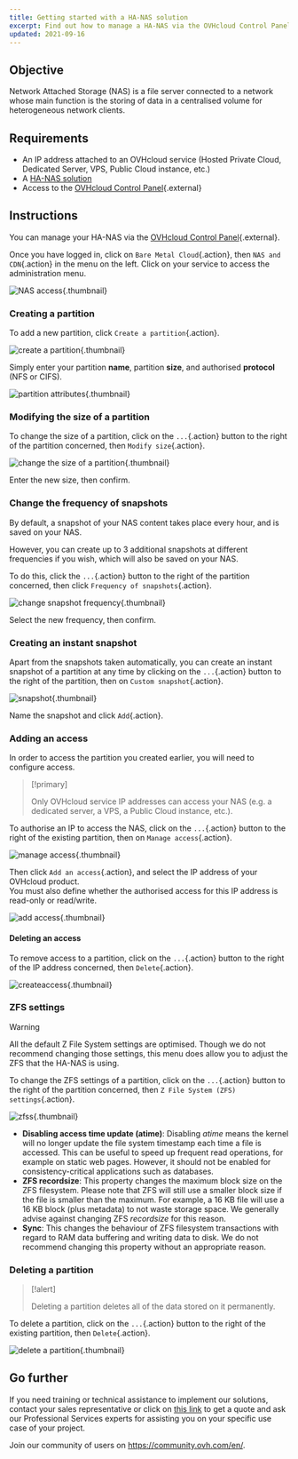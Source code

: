 ```yaml
---
title: Getting started with a HA-NAS solution
excerpt: Find out how to manage a HA-NAS via the OVHcloud Control Panel
updated: 2021-09-16
---
```


## Objective

Network Attached Storage (NAS) is a file server connected to a network whose main function is the storing of data in a centralised volume for heterogeneous network clients.

## Requirements

- An IP address attached to an OVHcloud service (Hosted Private Cloud, Dedicated Server, VPS, Public Cloud instance, etc.)
- A [HA-NAS solution](https://www.ovh.co.uk/nas/)
- Access to the [OVHcloud Control Panel](https://ca.ovh.com/auth/?action=gotomanager&from=https://www.ovh.com.au/&ovhSubsidiary=au){.external}

## Instructions

You can manage your HA-NAS via the [OVHcloud Control Panel](https://ca.ovh.com/auth/?action=gotomanager&from=https://www.ovh.com.au/&ovhSubsidiary=au){.external}.

Once you have logged in, click on `Bare Metal Cloud`{.action}, then `NAS and CDN`{.action} in the menu on the left. Click on your service to access the administration menu.

![NAS access](images/nas2021-01.png){.thumbnail}

### Creating a partition <a name="partition"></a>

To add a new partition, click `Create a partition`{.action}.

![create a partition](images/nas2021-02.png){.thumbnail}

Simply enter your partition **name**, partition **size**, and authorised **protocol** (NFS or CIFS).

![partition attributes](images/nas2021-03.png){.thumbnail}

### Modifying the size of a partition

To change the size of a partition, click on the `...`{.action} button to the right of the partition concerned, then `Modify size`{.action}.

![change the size of a partition](images/nas2021-04.png){.thumbnail}

Enter the new size, then confirm.

### Change the frequency of snapshots

By default, a snapshot of your NAS content takes place every hour, and is saved on your NAS.

However, you can create up to 3 additional snapshots at different frequencies if you wish, which will also be saved on your NAS.

To do this, click the `...`{.action} button to the right of the partition concerned, then click `Frequency of snapshots`{.action}.

![change snapshot frequency](images/nas2021-05.png){.thumbnail}

Select the new frequency, then confirm.

### Creating an instant snapshot

Apart from the snapshots taken automatically, you can create an instant snapshot of a partition at any time by clicking on the `...`{.action} button to the right of the partition, then on `Custom snapshot`{.action}.

![snapshot](images/nas2021-10.png){.thumbnail}

Name the snapshot and click `Add`{.action}.

### Adding an access <a name="addaccess"></a>

In order to access the partition you created earlier, you will need to configure access.

> [!primary]
>
> Only OVHcloud service IP addresses can access your NAS (e.g. a dedicated server, a VPS, a Public Cloud instance, etc.).
>

To authorise an IP to access the NAS, click on the `...`{.action} button to the right of the existing partition, then on `Manage access`{.action}.

![manage access](images/nas2021-06.png){.thumbnail}

Then click `Add an access`{.action}, and select the IP address of your OVHcloud product.
<br>You must also define whether the authorised access for this IP address is read-only or read/write.

![add access](images/nas2021-07.png){.thumbnail}

#### Deleting an access

To remove access to a partition, click on the `...`{.action} button to the right of the IP address concerned, then `Delete`{.action}.

![createaccess](images/nas2021-09.png){.thumbnail}

### ZFS settings

> [!warning]
>
> All the default Z File System settings are optimised. Though we do not recommend changing those settings, this menu does allow you to adjust the ZFS that the HA-NAS is using.
>

To change the ZFS settings of a partition, click on the `...`{.action} button to the right of the partition concerned, then `Z File System (ZFS) settings`{.action}.

![zfss](images/nas2021-13.png){.thumbnail}

- **Disabling access time update (atime)**: Disabling *atime* means the kernel will no longer update the file system timestamp each time a file is accessed. This can be useful to speed up frequent read operations, for example on static web pages. However, it should not be enabled for consistency-critical applications such as databases.
- **ZFS recordsize**: This property changes the maximum block size on the ZFS filesystem. Please note that ZFS will still use a smaller block size if the file is smaller than the maximum. For example, a 16 KB file will use a 16 KB block (plus metadata) to not waste storage space. We generally advise against changing ZFS *recordsize* for this reason.
- **Sync**: This changes the behaviour of ZFS filesystem transactions with regard to RAM data buffering and writing data to disk. We do not recommend changing this property without an appropriate reason.

### Deleting a partition

> [!alert]
>
> Deleting a partition deletes all of the data stored on it permanently.
>

To delete a partition, click on the `...`{.action} button to the right of the existing partition, then `Delete`{.action}.

![delete a partition](images/nas2021-08.png){.thumbnail}

## Go further

If you need training or technical assistance to implement our solutions, contact your sales representative or click on [this link](https://www.ovhcloud.com/en-au/professional-services/) to get a quote and ask our Professional Services experts for assisting you on your specific use case of your project.

Join our community of users on <https://community.ovh.com/en/>.
